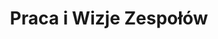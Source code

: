 ---
title: "Praca i Wizje Zespołów"
description: ""
image: "images/careers-header-bg.jpg"
keywords: [""]
draft: false
layout: "careers"
url: "praca"


multilingual:
  info_name: "Site PL :"
  url: "/careers/"

table_of_contents:
  - title: "Praca"
    icon: "images/careers/stairs.png"
    section_id: "careers"

  - title: "Wizje **Zespołów**"
    icon: "images/careers/vision.png"
    section_id: "team-visions"

careers:
  title: "Praca"
  icon: "images/careers/stairs.png"
  content: |
    Jesteśmy uznaną na całym świecie firmą konsultingową zajmującą się rozwojem oprogramowania wbudowanego, która wykorzystuje lata doświadczeń w branży, aby zapewnić innowacyjne usługi. Pomagamy projektantom oraz producentom sprzętu w osiągnięciu pełnego potencjału, bezpieczeństwa i niezawodności dostarczanych produktów.  
    Nasz zespół składa się z inżynierów, programistów, pasjonatów ze społeczności oprogramowania open source, otwartego oprogramowania sprzętowego, prelegentów konferencyjnych oraz ludzi, którzy uwielbiają majsterkować niskopoziomowo ale też osób nietechnicznych, dla których temat prywatności i bezpieczeństwa nie jest obojętny.
    <br> <br>
    Jeśli chcesz stać się jego częścią, daj nam się poznać i aplikuj.

    Wyślij swoje CV na adres [**career@3mdeb.com**](mailto:career@3mdeb.com) lub skorzystaj z poniższego formularza kontaktowego.

current_openings:
  enable: true
  title: "Aktualnie **poszukujemy:**"
  jobs:
  - title: "Embedded Systems **Developer/Engineer**"
    description:
    - title: "Wymagania:"
      content: |
        *   Dobra znajomość C
        *   Doświadczenie z oprogramowaniem dla systemów wbudowanych (mikrokontrolery, Embedded Linux)
        *   Podstawowa znajomość przynajmniej jednego języka skryptowego (najczęściej używamy BASH oraz Python)
        *   Dobra znajomość systemu Linux i systemu kontroli wersji git
        *   Dobra znajomość języka angielskiego w mowie i piśmie
        *   Bardzo dobre zdolności organizacyjne i umiejętność nauki różnorodnych narzędzi

    - title: "Codzienne zadania:"
      content: |
        *   Projektowanie oraz implementacja funkcjonalności dla systemów wbudowanych
        *   Dokumentacja i raportowanie postępów w pracy
        *   Debugowanie i analiza problemów związanych z działaniem sprzętu oraz oprogramowania wbudowanego
        *   Analiza i poprawa bezpieczeństwa systemów wbudowanych
        *   Pomoc w utrzymaniu dystrybucji Linux opartych o Yocto

    - title: "Co oferujemy:"
      content: |
        *   Elastyczne warunki zatrudnienia i godziny pracy dostosowane do kandydata 
        *   Nastawienie na integrację, przyjazną atmosferę bez korporacyjnych procesów
        *   Wyjazdy na konferencje branżowe na całym świecie
        *   Podnoszenie kwalifikacji poprzez szkolenia i certyfikacje
        *   Dofinansowanie do szkoleń
        *   Opiekę medyczną
        *   System premiowy
        *   Pakiet sportowy
        *   Ubezpieczenie grupowe
        *   Możliwości rozwoju w wybranym przez siebie kierunku
        *   Pracę w biurze w świetnej lokalizacji w Oliwie (dopuszczalna praca w trybie hybrydowym)

    - title: "Mile widziane:"
      content: |
        *   Znajomość systemów czasu rzeczywistego (np. Zephyr, FreeRTOS, MbedOS)
        *   Doświadczenie w pracy z SBC (np. Raspberry Pi)
        *   Umiejętność konfiguracji i kompilacji jądra Linux
        *   Znajomość narzędzi do budowania systemów opartych o Linux (OpenEmbedded, Yocto, buildroot, debootstrap)
        *   Znajomość Docker oraz narzędzi CI/CD (Jenkins, Travis, Gitlab CI)
        *   Zaangażowanie w społeczności Open Source

  - title: "Embedded C **Developer/Engineer**"
    description:
    - title: "Wymagania:"
      content: |
        *   Minimum dwuletnie doświadczenie na podobnym stanowisku
        *   Dobra znajomość języka C
        *   Dobra znajomość architektury x86 (IA-32/x64) i/lub ARM (v7/v8)
        *   Doświadczenie (hobbystyczne lub komercyjne) z oprogramowaniem dla systemów wbudowanych
        *   Dobra znajomość systemu Linux i systemu kontroli wersji git
        *   Dobra znajomość języka angielskiego w mowie i piśmie
        *   Bardzo dobre zdolności organizacyjne i umiejętność nauki różnorodnych narzędzi
        *   Samodzielność

    - title: "Codzienne zadania:"
      content: |
        *   Dokumentacja i raportowanie postępów w pracy
        *   Debugowanie i analiza kodu niskopoziomowego (firmware) oraz problemów związanych z działaniem sprzętu oraz oprogramowania wbudowanego 
        *   Analiza i poprawa bezpieczeństwa oprogramowania niskopoziomowego systemów wbudowanych
        *   Implementacja funkcjonalności dla systemów wbudowanych
        *   Pomoc w utrzymaniu dystrybucji Linux opartych o Yocto

    - title: "Co oferujemy:"
      content: |
        *   Elastyczne warunki zatrudnienia i godziny pracy dostosowane do kandydata 
        *   Nastawienie na integrację, przyjazną atmosferę bez korporacyjnych procesów
        *   Wyjazdy na konferencje branżowe na całym świecie
        *   Podnoszenie kwalifikacji poprzez szkolenia i certyfikacje
        *   Dofinansowanie do szkoleń
        *   Opiekę medyczną
        *   System premiowy
        *   Pakiet sportowy
        *   Ubezpieczenie grupowe
        *   Możliwości rozwoju w wybranym przez siebie kierunku
        *   Pracę w biurze w świetnej lokalizacji w Oliwie (dopuszczalna praca w trybie hybrydowym)

    - title: "Mile widziane:"
      content: |
        *   Znajomość GCC/make
        *   Dobra znajomość assemblera lub doświadczenie w inżynierii odwrotnej (reverse engineering)
        *   Zainteresowanie bezpieczeństwem niskopoziomowym
        *   Wiedza na temat technologii takich jak coreboot, UEFI/EDK II, ACPI, Secure Boot
        *   Doświadczenie w pracy z SBC (np. Raspberry Pi)
        *   Znajomość narzędzi do budowania systemów opartych o Linux (Yocto, Buildroot)
        *   Znajomość Docker oraz narzędzi CI/CD (GitLab CI, Travis)
        *   Zaangażowanie w społeczności open-source
        
  - title: "Hardware Validation **Developer/Engineer**"
    description:
    - title: "Wymagania:"
      content: |
        *   Umiejętność samodzielnej diagnozy oraz naprawy usterek podzespołów elektronicznych 
        *   Umiejętność czytania i analizy dokumentacji technicznej i schematów elektronicznych
        *   Umiejętność uruchamiania i testowania urządzeń elektronicznych zgodnie z dokumentacją technologiczną i techniczną
        *   Znajomość technicznego języka angielskiego

    - title: "Codzienne zadania:"
      content: |
        *   Rozwijanie infrastruktury sprzętowej wykorzystywanej w testach
        *   Rozwijanie testów automatycznych (python, robot framework)
        *   Dokumentacja i raportowanie postępów w pracy
        *   Programowanie, debugowanie i uruchamianie urządzeń elektronicznych
        *   Testowanie, diagnozowanie stanu elementów, układów i urządzeń elektronicznych oraz naprawianie uszkodzonego sprzętu
        *   Obsługa aparatury pomiarowej i diagnostycznej
        *   Tworzenie list materiałów oraz komponentów 
        *   Bieżące reagowanie na problemy

    - title: "Co oferujemy:"
      content: |
        *   Elastyczne warunki zatrudnienia i godziny pracy dostosowane do kandydata 
        *   Nastawienie na integrację, przyjazną atmosferę bez korporacyjnych procesów
        *   Wyjazdy na konferencje branżowe na całym świecie
        *   Podnoszenie kwalifikacji poprzez szkolenia i certyfikacje
        *   Dofinansowanie do szkoleń
        *   Opiekę medyczną
        *   System premiowy
        *   Pakiet sportowy
        *   Ubezpieczenie grupowe
        *   Możliwości rozwoju w wybranym przez siebie kierunku
        *   Pracę w biurze w świetnej lokalizacji w Oliwie (dopuszczalna praca w trybie hybrydowym)

    - title: "Mile widziane:"
      content: |
        *   Lutowanie 
        *   Zainteresowanie tematyką systemów wbudowanych
        *   Umiejętność pracy w zespole i indywidualnie
        *   Umiejętność korzystania z analizatora stanów logicznych oraz oscyloskopu 
        *   Znajomość obsługi systemów Linux i narzędzia git 
        *   Znajomość Python’a
        
  - title: "Technik **Elektronik**"
    description:
    - title: "Wymagania:"
      content: |
        *   Umiejętność samodzielnej diagnozy oraz naprawy usterek podzespołów elektronicznych 
        *   Doświadczenie w lutowaniu ręcznym podzespołów/elementów elektronicznych  
        *   Umiejętność czytania i analizy dokumentacji technicznej i schematów elektrycznych
        *   Umiejętność uruchamiania i testowania urządzeń elektronicznych zgodnie z dokumentacją technologiczną i techniczną
        *   J. angielski w mowie i piśmie na poziomie minimum B2
        *   Samodzielność podczas wykonywania swoich obowiązków 
        *   Bardzo dobre zdolności organizacyjne

    - title: "Codzienne zadania:"
      content: |
        *   Programowanie, debugowanie i uruchamianie urządzeń elektronicznych
        *   Testowanie, diagnozowanie stanu elementów, układów i urządzeń elektronicznych oraz naprawianie uszkodzonego sprzętu
        *   Lutowanie 
        *   Obsługa aparatury pomiarowej i diagnostycznej
        *   Tworzenie list materiałów oraz komponentów 
        *   Bieżące reagowanie na problemy

    - title: "Co oferujemy:"
      content: |
        *   Elastyczne warunki zatrudnienia i godziny pracy dostosowane do kandydata 
        *   Nastawienie na integrację, przyjazną atmosferę bez korporacyjnych procesów
        *   Wyjazdy na konferencje branżowe na całym świecie
        *   Podnoszenie kwalifikacji poprzez szkolenia i certyfikacje
        *   Dofinansowanie do szkoleń
        *   Opiekę medyczną
        *   Pakiet Sportowy
        *   Ubezpieczenie grupowe
        *   Możliwości rozwoju w wybranym przez siebie kierunku
        *   Pracę w biurze w świetnej lokalizacji w Oliwie (dopuszczalna praca w trybie hybrydowym)

    - title: "Mile widziane:"
      content: |
        *   Doświadczenie przy projektowaniu płytek PCB
        *   Umiejętność korzystania z analizatora stanów logicznych oraz oscyloskopu
        *   Doświadczenie przy tworzeniu BOM’u
        
  - title: "Office **Assistant**"
    description:
    - title: "Wymagania:"
      content: |
        *   min. 1 rok doświadczenia na podobnym stanowisku
        *   nastawienie na efektywność w działaniu
        *   zaangażowanie i dokładność
        *   bardzo dobra organizacja pracy,
        *   bardzo dobra znajomość pakietu Libre Office oraz Google docs
        *   znajomość języka angielskiego na poziomie minimum B2
        *   umiejętność pracy samodzielnej, jak i zespołowej,
        *   pozytywne nastawienie, inicjatywa w działaniu,
        *   komunikatywność,
        *   wysoka kultura osobista.
        *   chęć do nauki nowoczesnych narzędzi

    - title: "Codzienne zadania:"
      content: |
        *   Kompleksowa obsługa administracyjna biura (witanie gości, obsługa spotkań, telefonów, maili),
        *   Archiwizacja faktur, dokumentów księgowych oraz kadrowych
        *   Prowadzenie baz danych (Umowy, Dostawcy: rejestr, skanowanie umów),
        *   Obsługa systemów benefitów
        *   Organizacja spotkań oraz obsługa kalendarza spotkań
        *   Zamawianie artykułów spożywczych, materiałów biurowych, w tym przygotowywanie zamówień, pozyskiwanie ofert
        *   Koordynacja korespondencji przychodzącej i wychodzącej, organizacja poprawnego obiegu korespondencji oraz innej dokumentacji, a także jej skanowanie i archiwizacja,
        *   Kontaktowanie się z Klientami i kontrahentami (prawidłowość płatności, kosztów, awarie sprzętu w biurze itp.)
        *   Wsparcie przy organizacji wyjazdów na konferencje międzynarodowe
        *   Wsparcie działu logistyki
        *   Wsparcie działu HR
        *   Wsparcie procesu rekrutacji (wstawianie ogłoszeń na portale ogłoszeniowe, organizacja testów dla kandydatów, korespondencja z kandydatami)
        *   Wykonywanie różnych zadań zleconych przez kadrę zarządzającą (zestawienia, przygotowywanie dokumentacji itp.),

    - title: "Co oferujemy:"
      content: |
        *   Elastyczne warunki zatrudnienia i godziny pracy dostosowane do kandydata 
        *   Nastawienie na integrację, przyjazną atmosferę bez korporacyjnych procesów
        *   Wyjazdy na konferencje branżowe na całym świecie
        *   Podnoszenie kwalifikacji poprzez szkolenia i certyfikacje
        *   Dofinansowanie do szkoleń
        *   Opiekę medyczną
        *   Pakiet Sportowy
        *   Ubezpieczenie grupowe
        *   Możliwości rozwoju w wybranym przez siebie kierunku
        *   Pracę w biurze w świetnej lokalizacji w Oliwie (dopuszczalna praca w trybie hybrydowym)

    - title: "Mile widziane:"
      content: |
        *   Doświadczenie w pracy w branży IT
        *   Doświadczenie w pracy na systemie operacyjnym UBUNTU
        *   Doświadczenie w pracy z Jira


new_branch_in_osie:
  enable: true
  title: "Otwieramy nową **filię w Osiu!**"
  content: |
    Obecnie otwieramy również nową filię w Osiu! <br/>
    Tworzymy nowy zespół, dlatego szukamy osoby, która pokieruje oddziałem oraz osób technicznych, które są zainteresowane pracą z systemami komputerowymi. <br/>
    Poszukujemy osób z pasją i motywacją do pracy. <br/>
    Jeśli komputery to Twoja pasja i chcesz się dalej rozwijać w tym kierunku, ale nie spełniasz wszystkich wymagań? Nie szkodzi, w razie potrzeby chętnie Cię doszkolimy.

    Jeśli chcesz stać się jego częścią, daj nam się poznać i aplikuj.

    Wyślij swoje CV na adres career@3mdeb.com lub skorzystaj z poniższego formularza kontaktowego.


current_openings_in_osie:
  enable: true
  title: "Do oddziału w Osiu **poszukujemy:**"
  jobs:
  - title: "Kierownik **Oddziału IT**"
    description:
    - title: "Wymagania:"
      content: |
        *   Samodzielność podczas wykonywania swoich obowiązków
        *   Skupienie na celu i nastawienie na realizację zadań
        *   Chęć rozwoju
        *   Otwartość na nowe rozwiązania
        *   Bardzo dobre zdolności organizacyjne
        *   Umiejętność wyznaczania celów oraz priorytetyzacji zadań dla siebie i zespołu
        *   Podstawowa umiejętność czytania i analizy dokumentacji technicznej anglojęzycznej systemów komputerowych
        *   Umiejętność uruchamiania i testowania systemów komputerowych zgodnie z dokumentacją technologiczną i techniczną
        *   Znajomość języka angielskiego w stopniu umożliwiającym czytanie i pisanie dokumentacji

    - title: "Codzienne zadania:"
      content: |
        *   Prowadzenie biura 
        *   Budowanie, organizacja i nadzór nad pracą oddziału w Osiu 
        *   Koordynacja pracy z oddziałem w Gdańsku oraz osobami pracującymi zdalnie
        *   Szkolenie zespołu
        *   Bieżące reagowanie na problemy
        *   Utrzymanie dokumentacji
        *   Prowadzenie raportów na temat podejmowanych działań, przygotowywanie planów oraz prognoz

    - title: "Co oferujemy:"
      content: |
        *   Stabilne zatrudnienie
        *   Elastyczne warunki zatrudnienia
        *   Szkolenie wprowadzające na stanowisko
        *   Opieka medyczna
        *   Ubezpieczenie grupowe
        *   Dofinansowanie do pakietów sportowych
        *   Elastyczny czas pracy
        *   Przyjazną atmosferę bez korporacyjnych procesów
        *   Dofinansowanie do szkoleń
        *   Atrakcyjne wynagrodzenie zależne od umiejętności
        *   Możliwości rozwoju w wybranym przez siebie kierunku

    - title: "Mile widziane:"
      content: |
        *   Znajomość technologii:
            *   BIOS
            *   Otwarte oprogramowanie
            *   Sieci komputerowe
            *   System operacyjne (Linux, BSD, Windows)
        *   Zainteresowanie bezpieczeństwem systemów komputerowych
        *   Znajomość aparatury pomiarowej i diagnostycznej

  - title: "Technik **Informatyk**"
    description:
    - title: "Wymagania:"
      content: |
        *   Skupienie na celu i nastawienie na realizację zadań
        *   Otwartość na nowe rozwiązania
        *   Motywacja do pracy i pozyskiwania nowej wiedzy technicznej
        *   Umiejętność samodzielnej diagnozy oraz naprawy systemów komputerowych
        *   Umiejętność uruchamiania i testowania systemów komputerowych zgodnie z dokumentacją technologiczną i technicznąInstalacja systemów operacyjnych (Windows, Linux, BSD)
        *   Konfiguracja BIOS
        *   Umiejętność czytania i analizy dokumentacji technicznej
        *   Znajomość języka angielskiego w stopniu umożliwiającym czytanie i pisanie dokumentacji.

    - title: "Codzienne zadania:"
      content: |
        *   Uruchamianie, testowanie, diagnozowanie oraz naprawa systemów komputerowych 
        *   Obsługa aparatury oraz oprogramowania pomiarowego i diagnostycznego
        *   Tworzenie i prezentowanie raportów z pracy
        *   Bieżące reagowanie na problemy

    - title: "Co oferujemy:"
      content: |
        *   Stabilne zatrudnienie
        *   Elastyczne warunki zatrudnienia
        *   Szkolenie wprowadzające na stanowisko
        *   Opieka medyczna
        *   Ubezpieczenie grupowe
        *   Dofinansowanie do pakietów sportowych
        *   Elastyczny czas pracy
        *   Przyjazną atmosferę bez korporacyjnych procesów
        *   Dofinansowanie do szkoleń
        *   Atrakcyjne wynagrodzenie zależne od umiejętności
        *   Możliwości rozwoju w wybranym przez siebie kierunku

    - title: "Mile widziane:"
      content: |
        *   Doświadczenie w lutowaniu ręcznym podzespołów/elementów elektronicznych
        *   Podstawowe umiejętności konfiguracji i utrzymania sieci komputerowych serwerowych systemów operacyjnych Linux;
        *   Zainteresowanie bezpieczeństwem systemów komputerowych

apply_form:
  title: "Aplikuj **Teraz!**"
  input_name: "Imię i Nazwisko (wymagane)"
  input_email: "Email (wymagane)"
  input_phone: "Telefon (wymagane)"
  input_job_position: "Pozycja (wymagane)"
  input_CV: "CV w formacie PDF (max 5mb)(wymagane)"
  input_cover_letter: "List motywacyjny w formacie PDF (max 5mb)"
  input_how_did_you_hear: "Skąd dowiedziałeś się o ofercie pracy? (wymagane)"
  input_message: "Wiadomość"
  input_agreement: "“Wyrażam zgodę na przetwarzanie moich danych osobowych przez firmę 3mdeb Piotr Król z siedzibą w Gdańsku ul. Burgaska 9d/10, dla potrzeb niezbędnych do realizacji procesu rekrutacyjnego; zgodnie z przepisami ustawy z dnia 29.08.1997 o ochronie danych osobowych (Dz.U. z 2002 r. Nr 101, poz. 926 z póź. zm.)”"
  input_button: "Wyślij"


team_visions:
  title: "Wizje **Visions**"
  icon: "images/careers/vision.png"

  visions:
    - title: "Wizja Zespołu **OSFV**"
      section_id: "osfv-team-vision"
      content: |
        Efektywne motto na długo zapada w pamięć. Złotym standardem są motta firm takich ja Disney („Uszczęśliwiamy ludzi”) lub Instagram („Uchwyć chwilę i podziel się nią”). Niestety, dla wielu przedsiębiorstw przesłanie zostaje zepchnięte do roli pustych haseł na plakatach w biurach, które często są zapominane zanim jeszcze wyschnie na nich farba. Wizja OSFV powinna nie tylko wpływać na zaangażowanie zespołu i wskazywać ogólny kierunek w którym dążymy, lecz również rzucać światło na jego specyfikę dla potencjalnych przyszłych członków. Niniejszy dokument opisuje cel utworzenia zespołu walidacji otwartego oprogramowania sprzętowego (Open Source Firmware Validation), wizję która temu towarzyszyła, strategię przyświecającą jego działaniom i możliwe ścieżki karier oraz rozwoju jego członków.

      intro: |
        Rozumiemy, co oprogramowanie **powinno robić i wiemy,** <br> jak sprawdzić, że faktycznie **robi to co powinno.**
        
      about_this_vision:
        - image: "images/careers/writing-notes-idea.jpg"
          title: "Wprowadzenie"
          content: |
            Testy oprogramowania, które zawsze kończą się wynikiem pozytywnym, są z gruntu bezwartościowe. Tak samo jak te, które nigdy się nie udają. Walidacja, tak jak każda inna usługa, powinna się koncentrować na przynoszeniu wartości. Wartością, którą przynosi, jest weryfikacja w jakich okolicznościach (wersja oprogramowania, charakterystyka sprzętu itd.) dane założenia projektu zostaną spełnione. Jako że zautomatyzowana walidacja systemów wbudowanych i firmware’u patrząc z perspektywy globalnej jest jeszcze w powijakach mamy wyjątkową okazję aby wpłynąć na jej przyszły kształt. 3mdeb zamierza być liderem w dziedzinie walidacji systemów wbudowanych. Planujemy stworzyć specjalny dział szkoleniowy, promujący naszą wizję walidacji i podnoszenie jej poziomu. Ponadto naszym celem jest stworzenie framework’a Open Source Firmware Validation, który będzie pełną aplikacją obejmującą swoim zakresem technologie od chmury (wirtualizacja, AWS, itp.), aż po systemy wbudowane (Yocto / Linux, Go, Python). To rozwiązanie powinno być uniwersalne, skalowalne oraz zdolne do porównania szerokiego zakresu projektów IoT `out of the box`. Równoważny framework zostanie stworzony dla firmware’u (BIOS, UEFI). Oba będą spójne i zgodne z najnowszymi się standardami (np. Linux Foundation Automated Testing Summit) oraz porównywalne z innymi frameworkami.

        - image: "images/careers/computer-hands-on-laptop.jpg"
          title: "Kogo **potrzebujemy**"
          content: |
            Potrzebujemy ludzi, którzy rozumieją, dlaczego tak ważne jest, by nie lekceważyć żadnego, nawet najmniejszego defektu pojawiającego się w testach w trakcie rozwoju lub wsparcia oprogramowania. Coś, co wydaje się być drobnym i nieistotnym szczegółem dla pojedynczego urządzenia, może spowodować poważny problem gdy będą ich tysiące.

            #### Co oferujemy
            {.fs-4 class="fw-semibold mb-3 mt-5"}

            *   Poznanie najnowszych technologii i rozwiązań najwyższej klasy.
            *   Dostęp do różnych projektów z możliwością nauki szerokiego spektrum nowoczesnych technik i poszerzania własnych horyzontów.
            *   Okazję do promowania oraz uczestnictwa w społeczności open-source poprzez wprowadzanie nowych funkcjonalności w otwartym kodzie źródłowym.
            *   Okazję do wzięcia udziału w wielu konferencjach i spotkania się z ludźmi z całego świata.
            *   Możliwość nauki od najlepszych profesjonalistów w swoich specjalnościach, takich firmware, wbudowane systemy Linux, hipernadzorcy, wirtualizacja, oraz bezpieczeństwa sprzętu i oprogramowania.
            *   Wspaniałą atmosferę w zespole.

            #### Wymagania:
            {.fs-4 class="fw-semibold mb-3 mt-5"}

            *   samodzielność
            *   skrupulatność
            *   doświadczenie ze sprzętem
            *   elastyczność i zdolność do szybkiego uczenia
            *   RobotFramework (Python), LAVA, Weles – byłby dodatkowym atutem
            *   znajomość środowisk wirtualnych, ujednoliconych baz danych raportów takich jak kcidb, iPXE, Docker, integracji z różnymi API lub bibliotekami – byłaby idealna
            *   technologie internetowe – w zależności od rozwoju infrastruktury (REST API) oraz projektów IoT lub Edge Computing, w których uczestniczyć będzie zespół OSFV, testy ukierunkowane na technologie internetowe mogą być rozwijane i zwiększać swój udział procentowy w pełnej infrastrukturze testów 3mdeb.

        - image: "images/careers/notebook.jpg"
          title: "Codzienne **wyzwania**"
          content: |
            *   opracowanie zautomatyzowanych testów dla najnowszych funkcji
            *   walidacja nieprawidłowo działającego sprzętu
            *   konfiguracja i wsparcie długoterminowe sprzętu stosowanego w walidacji (RTE, MuxPi)
            *   utrzymanie testów regresji cyklicznej
            *   uzupełnianie i ustawianie zestawów testowych
            *   automatyzacja wielu aspektów codziennej pracy (bash scripts, Dockerfiles,  
                etc.)
            *   proces dokumentowania usterek (szczegółowy opis dla szybszego rozwoju)
            *   przygotowanie przejrzystej dokumentacji końcowej dla klientów

            Mile widziane:
            {.fs-4 class="fw-semibold mb-3 mt-5"}

            *   samodzielne naprawianie mniejszych usterek (akceptowalne, pod warunkiem kiedy dana osoba wie co robi – takie podejście pozwala zaoszczędzić dodatkowy czas)
            *   tematy związane z bezpieczeństwem

        - image: "images/careers/silhouette-of-man.jpg"
          title: "Osiągnięcie **samodzielności**"
          content: |
            Dla młodszych (lub raczej niedoświadczonych) kandydatów powinno to zająć od 3 do 6 miesięcy, aby osiągnąć podstawową gotowość do pracy jako inżynier walidacji w 3mdeb. Natomiast dla inżynierów na poziomie „regular” szacujemy, że 1 miesiąc jest wystarczającym czasem, aby być w stanie pracować samodzielnie.

    - title: "Wizja Zespołu **Firmware**"
      section_id: "firmware-team-vision"
      content: |

      intro: |
          Jeżeli CPU możemy nazwać sercem **systemu wbudowanego,**  
          to analogicznie, firmware **będzie jego kręgosłupem.**  
          I tak jak każde uszkodzenie kręgosłupa **paraliżuje organizm,**  
          jego poważna usterka **paraliżuje cały system.**  
          Naszym zadaniem jest uczynienie go **przy pomocy zabezpieczeń**  
          tak trudnym do złamania, **jak to tylko możliwe.**
        
      about_this_vision:
        - image: "images/careers/writing-notes-idea.jpg"
          title: "Wprowadzenie"
          content: |
            Jesteśmy niezależnym producentem BIOS-ów (IBV) dostarczającym open-source’owe rozwiązania firmware’owe dla swoich klientów. Rynek BIOS-u jest już dojrzały i pełen zaawansowanych graczy, którzy obecnie dostarczają oprogramowanie sprzętowe do większości komputerów. Ich rozwiązania są głównie zamknięte. 3mdeb pracuje na własną markę na rynku, dlatego przyczyniamy się do realizacji takich projektów jak coreboot, fwupd i wielu innych. Należymy również do grupy UEFI Adopters i w przeciwieństwie do największych producentów, promujemy publiczne udostępnianie i upstream’owanie kodu źródłowego do implementacji referencyjnej edk2, która umożliwia wsparcie sprzętu naszych klientów w społeczności. Promujemy to podejście, wolimy takie podejście, ale przede wszystkim zawsze szanujemy wolę naszych klientów. Postanowiliśmy udowodnić, że otwarte rozwiązania mogą być również wartościowe, a co nawet ważniejsze – bezpieczne. Tworzenie bezpiecznych rozwiązań w zakresie oprogramowania sprzętowego o najlepszej jakości to jedno z głównych zadań Zespołu Firmware’owego. Podnoszenie poziomu zabezpieczeń sprzętowych i realizacja naszego wsparcia w tym zakresie (mimo że nie są jeszcze dostępne w pełni operacyjne, otwarte rozwiązania) jest naszą codzienną pracą.

        - image: "images/careers/computer-hands-on-laptop.jpg"
          title: "Kogo **potrzebujemy**"
          content: |
            Potrzebujemy ludzi, którzy są zaznajomieni z architekturą systemów komputerowych. Którzy rozumieją C i asembler. Interesują się elektroniką. Muszą znać ograniczenia sprzętu oraz jego zachowania w różnych sytuacjach.

            #### Co oferujemy
            {.fs-4 class="fw-semibold mb-3"}

            *   Poznanie najnowszych technologii i rozwiązań najwyższej klasy.
            *   Dostęp do różnych projektów z możliwością nauki szerokiego spektrum nowoczesnych technik i poszerzania własnych horyzontów.
            *   Okazję do promowania oraz uczestnictwa w społeczności open-source poprzez wprowadzanie nowych funkcjonalności w otwartym kodzie źródłowym.
            *   Okazję do wzięcia udziału w wielu konferencjach i spotkania się z ludźmi z całego świata.

            #### Jaki powinien być dobry inżynier oprogramowania sprzętowego:
            {.fs-4 class="fw-semibold mb-3 mt-5"}

            *   entuzjastycznie nastawiony do open-source’u – każdy inżynier w 3mdeb powinien promować open-source jako część tworzenia własnej marki i wizji firmy
            *   skrupulatny – nawet pojedyncza zmiana bitu może spowodować znaczny błąd, dlatego nie powinien ignorować najmniejszych zmian w rejestrach
            *   samowystarczalny – inżynierowie oprogramowania sprzętowego w 3mdeb muszą być w stanie znaleźć rozwiązanie samodzielnie, starszy inżynier może jedynie doradzać w celu osiągnięcia rozwiązania problemu
            *   doświadczony w pracy ze sprzętem – u nas flashowanie firmware’u odbywa się codziennie, wymagamy wiedzy z zakresu inżynierii elektronicznej aby uniknąć uszkodzenia sprzętu podczas pracy
            *   elastyczny i zdolny do szybkiej nauki – firmware przygotowuje środowisko do uruchomienia systemu operacyjnego, dlatego niezbędna jest wiedza na temat interakcji systemu operacyjnego z oprogramowaniem, jak wyodrębnić takie informacje i zweryfikować własną pracę; bez systemu operacyjnego i jego bootloadera, oprogramowanie sprzętowe jest bezużyteczne, więc często praca inżyniera oprogramowania sprzętowego przenosi się na bootloadery, systemy operacyjne i hipernadzorców (ang. hypervisor).
            *   biegły w C i assemblerach – czasami problemy wymagają głębszego zanurzenia się w kod niskiego poziomu w celu zlokalizowania błędu
            *   cierpliwy i dociekliwy – dużo pracy z firmware’em to debugowanie przy czym programowanie zajmuje około 20% czasu; inżynier oprogramowania sprzętowego powinien posiadać te cechy, ponieważ ze względu na złożoność firmware’u problem może występować hipotetycznie w wielu komponentach
            *   chętny do nauki – elementy składające się na komputer zazwyczaj mają własną specyfikację; prawie każde urządzenie peryferyjne, interfejs, struktura systemu operacyjnego/firmware’u mają swoją dokumentację (często setki stron); inżynier nie może obawiać się ogromu wiedzy, która musi zostać przyswojona, aby mógł zostać ekspertem od oprogramowania sprzętowego
            *   zainteresowany technologiami/projektami takimi jak coreboot, UEFI, ACPI, Secure Boot, LinuxBoot, BMC, FPGA, EC, heads, tianocore, jądro Linux, GRUB, Xen, itp.

        - image: "images/careers/notebook.jpg"
          title: "Codzienne **wyzwania**"
          content: |
            *   rozwój firmware’u i debugowanie
            *   rozwiązywanie problemów sprzętowych
            *   przenoszenie („portowanie”) komputerów do otwartego oprogramowania sprzętowego
            *   wkład w projekty open-source
            *   inżynieria odwrotna (reverse engeneering)
            *   analiza zabezpieczeń
            *   autoweryfikacja
            *   tworzenie dokumentacji

        - image: "images/careers/silhouette-of-man.jpg"
          title: "Osiągnięcie **samodzielności**"
          content: |
            Tematy związane z oprogramowaniem sprzętowym są zazwyczaj obszerne, a czas niezbędny do osiągnięcia pełnej gotowości może wynosić nawet kilka lat. Najważniejszym dla inżyniera oprogramowania sprzętowego jest samodoskonalenie. Czas poświęcony na czytanie dodatkowych specyfikacji i standardów, zapoznanie się z nowymi technologiami i sprzętem na pewno się opłaci.

            Dla młodszych (lub raczej niedoświadczonych) kandydatów powinno to zająć od 3 do 6 miesięcy, aby osiągnąć podstawową gotowość do pracy jako inżynier oprogramowania sprzętowego w 3mdeb. Natomiast dla inżynierów na poziomie „regular” szacujemy ,że 1 miesiąc jest wystarczającym czasem, aby być w stanie pracować samodzielnie.


    - title: "Wizja Zespołu **Embedded**"
      section_id: "embedded-team-vision"
      content: |

      intro: |
        **Tworzymy wbudowane systemy operacyjne od zera tak,** <br> żeby były bezpieczne, stabilne i ekstremalnie wydajne.
        
      about_this_vision:
        - image: "images/careers/writing-notes-idea.jpg"
          title: "Wprowadzenie"
          content: |
            Tworzymy wbudowane systemy operacyjne dla naszych partnerów, a następnie zapewniamy im wsparcie. Skupiamy się na systemach wbudowanych, które są ograniczone ilością zasobów, bardzo kompaktowe i z konieczności niezwykle efektywne. Bardzo rzadko dysponują środowiskiem graficznym i są stworzone z myślą o małych maszynach z niewielkim marginesem autonomii. To dotyczy urządzeń używanych w IoT, robotyce, zastosowaniach medycznych, wojskowych i na każdym polu, gdzie występują systemy o znaczeniu krytycznym. Często używamy Yocto aby tworzyć dla naszych klientów rozwiązania szyte na miarę ich potrzeb.

        - image: "images/careers/computer-hands-on-laptop.jpg"
          title: "Kogo **potrzebujemy**"
          content: |
            Potrzebujemy ludzi, którzy są zaznajomieni z architekturą systemów komputerowych. Takich, którzy posługują się biegle językiem C, oraz posiadają doskonała znajomość systemów Linux. Inne języki programowania (C++, Python, Golang) będą dodatkowym atutem.

            #### Co oferujemy
            {.fs-4 class="fw-semibold mb-3"}

            *   Poznanie najnowszych technologii i rozwiązań najwyższej klasy.
            *   Dostęp do różnych projektów z możliwością nauki szerokiego spektrum nowoczesnych technik i poszerzania własnych horyzontów.
            *   Okazję do promowania oraz uczestnictwa w społeczności open-source poprzez wprowadzanie nowych funkcjonalności w otwartym kodzie źródłowym.
            *   Okazję do wzięcia udziału w wielu konferencjach i spotkania się z ludźmi z całego świata.

            #### Jaki powinien być dobry inżynier systemów wbudowanych:
            {.fs-4 class="fw-semibold mb-3 mt-5"}

            *   entuzjastycznie nastawiony do open-source'u - każdy inżynier w 3mdeb powinien promować open-source jako część tworzenia własnej marki i wizji firmy; specjalizujemy się na kontrybucji do projektów takich jak Yocto Project, OpenEmbedded, Linux U-Boot, SWUpdate, ale publikujemy również w wielu innych.
            *   skrupulatny - nawet pojedyncza zmiana bitu może spowodować znaczny błąd, dlatego nie powinien ignorować najmniejszych zmian w rejestrach
            *   samowystarczalny - inżynierowie oprogramowania wbudowanego w 3mdeb muszą być w stanie znaleźć rozwiązanie samodzielnie, starszy inżynier może jedynie doradzać w celu osiągnięcia rozwiązania problemu
            *   doświadczony w pracy z Linuxem - nie tylko używamy go do pracy, ale dosłownie tworzymy i kompilujemy własne dystrybucje
            *   elastyczny i zdolny do szybkiej nauki - systemy embedded działają na niskim poziomie,, dlatego niezbędna jest wiedza na temat interakcji systemu operacyjnego z oprogramowaniem sprzętowym, jak wyodrębnić potrzebne informacje i zweryfikować własną pracę; często praca inżyniera systemów embedded dotyka również takich zagadnień jak bootloadery, oprogramowanie sprzętowe i hipernadzorcy (ang. hypervisor).
            *   biegły w językach C, Golang, Python - czasami problemy wymagają głębszego zanurzenia się w kod niskiego poziomu w celu zlokalizowania błędu, a czasem ich rozwiązanie wymaga wiedzy na temat wysokopoziomowych aplikacji.
            *   cierpliwy i dociekliwy - dużo pracy systemami wbudowanymi to debugowanie przy czym programowanie zajmuje około 40% czasu; inżynier systemów wbudowanych powinien posiadać te cechy, ponieważ ze względu na ich złożoność problem może występować hipotetycznie w wielu komponentach
            *   chętny do nauki - elementy składające się na komputer zazwyczaj mają własną specyfikację; prawie każde urządzenie peryferyjne, interfejs, struktura systemu operacyjnego/firmware'u mają swoją dokumentację (często setki stron); inżynier nie może obawiać się ogromu wiedzy, która musi zostać przyswojona, aby mógł zostać ekspertem od oprogramowania sprzętowego
            *   zainteresowany technologiami/projektami takimi jak Yocto project, Linux kernel, U-Boot, GRUB (i inne bootloadery), Android (AOSP), OpenBMC, Xen itp.
            *   posiadający praktyczne doświadczenie w pracy z różnorodnymi komputerami jednopłytkowymi, zwłaszcza opartymi o x86 (Intel/AMD) i ARM (NXP, Broadcom, Allwinner, Amlogic, Qualcomm, Rockchip, TI, ST, …) SoC

        - image: "images/careers/notebook.jpg"
          title: "Codzienne **wyzwania**"
          content: |
            *   rozwój systemów embedded i ich debugowanie
            *   rozwiązywanie problemów sprzętowych
            *   przenoszenie ("portowanie") komputerów do otwartego oprogramowania sprzętowego
            *   wkład w projekty open-source
            *   inżynieria odwrotna (reverse engeneering)
            *   analiza zabezpieczeń
            *   autoweryfikacja
            *   tworzenie dokumentacji

        - image: "images/careers/silhouette-of-man.jpg"
          title: "Osiągnięcie **samodzielności**"
          content: |
            Tematy związane z embedded są zazwyczaj obszerne, a czas niezbędny do osiągnięcia pełnej gotowości może wynosić nawet kilka lat. Najważniejszym dla inżyniera systemów wbudowanych jest samodoskonalenie. Czas poświęcony na czytanie dodatkowych specyfikacji i standardów, zapoznanie się z nowymi technologiami i sprzętem na pewno się opłaci.
                        
            Dla młodszych (lub raczej niedoświadczonych) kandydatów powinno to zająć od 3 do 6 miesięcy, aby osiągnąć podstawową gotowość do pracy jako inżynier systemów wbudowanych w 3mdeb. Natomiast dla inżynierów na poziomie "regular" szacujemy ,że 1 miesiąc jest wystarczającym czasem, aby być w stanie pracować samodzielnie.

cta:
  enable: true
  title: "Kontakt **z nami**"
  subtitle: "Jeśli masz jakieś pytania skontaktuj się z nami."
  button_label: "KONTAKT"
  button_link: "/contact"

---